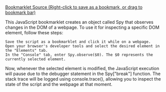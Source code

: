 [Bookmarklet Source (Right-click to save as a bookmark, or drag to bookmark bar)](index.js)

This JavaScript bookmarklet creates an object called Spy that observes changes in the DOM of a webpage. To use it for inspecting a specific DOM element, follow these steps:

    Save the script as a bookmarklet and click it while on a webpage.
    Open your browser's developer tools and select the desired element in the "Elements" tab.
    In the "Console" tab, enter Spy.observe($0). The $0 represents the currently selected element.

Now, whenever the selected element is modified, the JavaScript execution will pause due to the debugger statement in the Spy["break"] function. The stack trace will be logged using console.trace(), allowing you to inspect the state of the script and the webpage at that moment.
